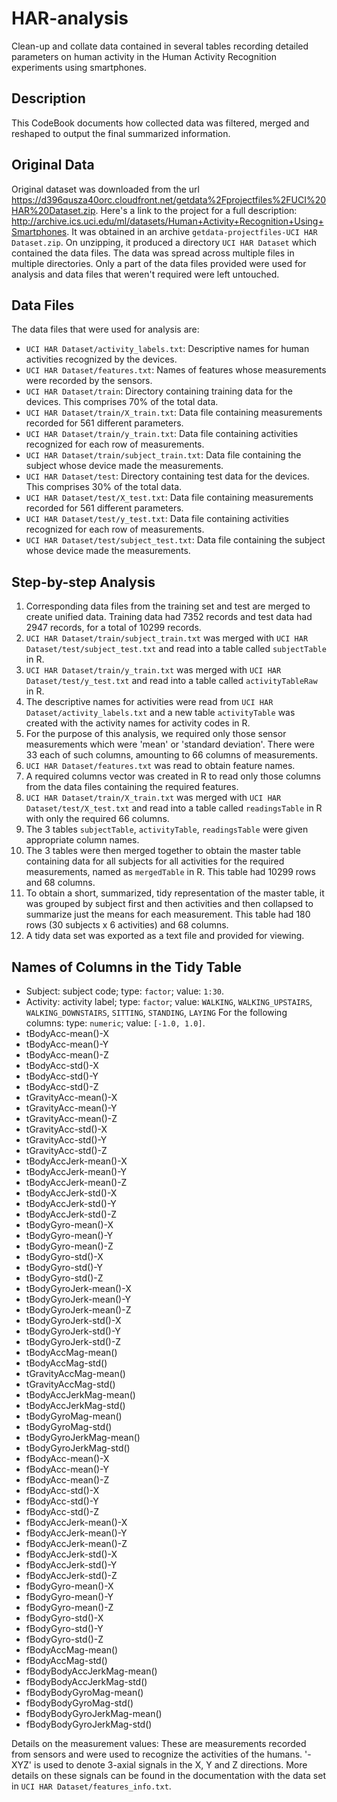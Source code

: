 HAR-analysis
============
Clean-up and collate data contained in several tables recording detailed parameters on human activity in the Human Activity Recognition experiments using smartphones.

## Description
This CodeBook documents how collected data was filtered, merged and reshaped to output the final summarized information.

## Original Data
Original dataset was downloaded from the url https://d396qusza40orc.cloudfront.net/getdata%2Fprojectfiles%2FUCI%20HAR%20Dataset.zip. Here's a link to the project for a full description: http://archive.ics.uci.edu/ml/datasets/Human+Activity+Recognition+Using+Smartphones.
It was obtained in an archive `getdata-projectfiles-UCI HAR Dataset.zip`. On unzipping, it produced a directory `UCI HAR Dataset` which contained the data files.
The data was spread across multiple files in multiple directories. Only a part of the data files provided were used for analysis and data files that weren't required were left untouched.

## Data Files
The data files that were used for analysis are:
* `UCI HAR Dataset/activity_labels.txt`: Descriptive names for human activities recognized by the devices.
* `UCI HAR Dataset/features.txt`: Names of features whose measurements were recorded by the sensors.
* `UCI HAR Dataset/train`: Directory containing training data for the devices. This comprises 70% of the total data.
* `UCI HAR Dataset/train/X_train.txt`: Data file containing measurements recorded for 561 different parameters.
* `UCI HAR Dataset/train/y_train.txt`: Data file containing activities recognized for each row of measurements.
* `UCI HAR Dataset/train/subject_train.txt`: Data file containing the subject whose device made the measurements.
* `UCI HAR Dataset/test`: Directory containing test data for the devices. This comprises 30% of the total data.
* `UCI HAR Dataset/test/X_test.txt`: Data file containing measurements recorded for 561 different parameters.
* `UCI HAR Dataset/test/y_test.txt`: Data file containing activities recognized for each row of measurements.
* `UCI HAR Dataset/test/subject_test.txt`: Data file containing the subject whose device made the measurements.

## Step-by-step Analysis
1. Corresponding data files from the training set and test are merged to create unified data. Training data had 7352 records and test data had 2947 records, for a total of 10299 records.
2. `UCI HAR Dataset/train/subject_train.txt` was merged with `UCI HAR Dataset/test/subject_test.txt` and read into a table called `subjectTable` in R.
3. `UCI HAR Dataset/train/y_train.txt` was merged with `UCI HAR Dataset/test/y_test.txt` and read into a table called `activityTableRaw` in R.
4. The descriptive names for activities were read from `UCI HAR Dataset/activity_labels.txt` and a new table `activityTable` was created with the activity names for activity codes in R.
5. For the purpose of this analysis, we required only those sensor measurements which were 'mean' or 'standard deviation'. There were 33 each of such columns, amounting to 66 columns of measurements.
6. `UCI HAR Dataset/features.txt` was read to obtain feature names.
7. A required columns vector was created in R to read only those columns from the data files containing the required features.
8. `UCI HAR Dataset/train/X_train.txt` was merged with `UCI HAR Dataset/test/X_test.txt` and read into a table called `readingsTable` in R with only the required 66 columns.
9. The 3 tables `subjectTable`, `activityTable`, `readingsTable` were given appropriate column names.
10. The 3 tables were then merged together to obtain the master table containing data for all subjects for all activities for the required measurements, named as `mergedTable` in R. This table had 10299 rows and 68 columns.
11. To obtain a short, summarized, tidy representation of the master table, it was grouped by subject first and then activities and then collapsed to summarize just the means for each measurement. This table had 180 rows (30 subjects x 6 activities) and 68 columns.
12. A tidy data set was exported as a text file and provided for viewing.

## Names of Columns in the Tidy Table
* Subject: subject code; type: `factor`; value: `1:30`.
* Activity: activity label; type: `factor`; value: `WALKING`, `WALKING_UPSTAIRS`, `WALKING_DOWNSTAIRS`, `SITTING`, `STANDING`, `LAYING`
For the following columns: type: `numeric`; value: `[-1.0, 1.0]`.
* tBodyAcc-mean()-X
* tBodyAcc-mean()-Y
* tBodyAcc-mean()-Z
* tBodyAcc-std()-X
* tBodyAcc-std()-Y
* tBodyAcc-std()-Z
* tGravityAcc-mean()-X
* tGravityAcc-mean()-Y
* tGravityAcc-mean()-Z
* tGravityAcc-std()-X
* tGravityAcc-std()-Y
* tGravityAcc-std()-Z
* tBodyAccJerk-mean()-X
* tBodyAccJerk-mean()-Y
* tBodyAccJerk-mean()-Z
* tBodyAccJerk-std()-X
* tBodyAccJerk-std()-Y
* tBodyAccJerk-std()-Z
* tBodyGyro-mean()-X
* tBodyGyro-mean()-Y
* tBodyGyro-mean()-Z
* tBodyGyro-std()-X
* tBodyGyro-std()-Y
* tBodyGyro-std()-Z
* tBodyGyroJerk-mean()-X
* tBodyGyroJerk-mean()-Y
* tBodyGyroJerk-mean()-Z
* tBodyGyroJerk-std()-X
* tBodyGyroJerk-std()-Y
* tBodyGyroJerk-std()-Z
* tBodyAccMag-mean()
* tBodyAccMag-std()
* tGravityAccMag-mean()
* tGravityAccMag-std()
* tBodyAccJerkMag-mean()
* tBodyAccJerkMag-std()
* tBodyGyroMag-mean()
* tBodyGyroMag-std()
* tBodyGyroJerkMag-mean()
* tBodyGyroJerkMag-std()
* fBodyAcc-mean()-X
* fBodyAcc-mean()-Y
* fBodyAcc-mean()-Z
* fBodyAcc-std()-X
* fBodyAcc-std()-Y
* fBodyAcc-std()-Z
* fBodyAccJerk-mean()-X
* fBodyAccJerk-mean()-Y
* fBodyAccJerk-mean()-Z
* fBodyAccJerk-std()-X
* fBodyAccJerk-std()-Y
* fBodyAccJerk-std()-Z
* fBodyGyro-mean()-X
* fBodyGyro-mean()-Y
* fBodyGyro-mean()-Z
* fBodyGyro-std()-X
* fBodyGyro-std()-Y
* fBodyGyro-std()-Z
* fBodyAccMag-mean()
* fBodyAccMag-std()
* fBodyBodyAccJerkMag-mean()
* fBodyBodyAccJerkMag-std()
* fBodyBodyGyroMag-mean()
* fBodyBodyGyroMag-std()
* fBodyBodyGyroJerkMag-mean()
* fBodyBodyGyroJerkMag-std()

Details on the measurement values:
These are measurements recorded from sensors and were used to recognize the activities of the humans.
'-XYZ' is used to denote 3-axial signals in the X, Y and Z directions.
More details on these signals can be found in the documentation with the data set in `UCI HAR Dataset/features_info.txt`.

